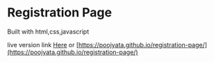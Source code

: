 # Registration Page

Built with html,css,javascript

live version link [Here](https://poojyata.github.io/registration-page/) or [https://poojyata.github.io/registration-page/](https://poojyata.github.io/registration-page/)
